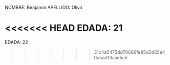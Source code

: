 NOMBRE: Benjamin
APELLIDO: Oliva

<<<<<<< HEAD
EDADA: 21
=======
EDADA: 22
>>>>>>> 31c4a5475dd70666fe85d3d65a40cbad13aae5c5
